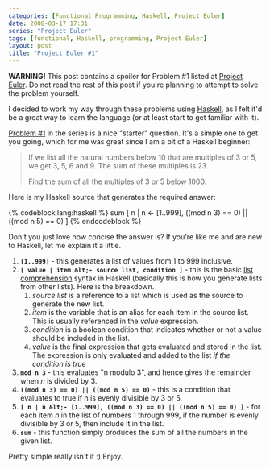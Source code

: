```yaml
---
categories: [Functional Programming, Haskell, Project Euler]
date: 2008-03-17 17:31
series: "Project Euler"
tags: [functional, Haskell, programming, Project Euler]
layout: post
title: "Project Euler #1"
---
```

**WARNING!** This post contains a spoiler for Problem #1 listed at [Project Euler][]. Do not read the rest of this post if you're planning to attempt to solve the problem yourself.

<!--more-->

I decided to work my way through these problems using [Haskell][], as I felt it'd be a great way to learn the language (or at least start to get familiar with it).

[Problem #1][] in the series is a nice "starter" question. It's a simple one to get you going, which for me was great since I am a bit of a Haskell beginner:

> If we list all the natural numbers below 10 that are multiples of 3 or 5, we get 3, 5, 6 and 9. The sum of these multiples is 23.
> 
> Find the sum of all the multiples of 3 or 5 below 1000.

Here is my Haskell source that generates the required answer:

{% codeblock lang:haskell %}
sum [ n | n <- [1..999], ((mod n 3) == 0) || ((mod n 5) == 0) ]
{% endcodeblock %}


Don't you just love how concise the answer is? If you're like me and are new to Haskell, let me explain it a little.

1. **`[1..999]`** - this generates a list of values from 1 to 999 inclusive.
1. **`[ value | item &lt;- source list, condition ]`** - this is the basic [list comprehension][ListComp] syntax in Haskell (basically this is how you generate lists from other lists). Here is the breakdown.
    1. _source list_ is a reference to a list which is used as the source to generate the new list.
    1. _item_ is the variable that is an alias for each item in the source list. This is usually referenced in the _value_ expression.
    1. _condition_ is a boolean condition that indicates whether or not a value should be included in the list.
    1. _value_ is the final expression that gets evaluated and stored in the list. The expression is only evaluated and added to the list _if the condition is true_
1. **`mod n 3`** - this evaluates "n modulo 3", and hence gives the remainder when *n* is divided by 3.
1. **`((mod n 3) == 0) || ((mod n 5) == 0)`** - this is a condition that evaluates to true if n is evenly divisible by 3 or 5.
1. **`[ n | n &lt;- [1..999], ((mod n 3) == 0) || ((mod n 5) == 0) ]`** - for each item *n* in the list of numbers 1 through 999, if the number is evenly divisible by 3 or 5, then include it in the list.
1. **`sum`** - this function simply produces the sum of all the numbers in the given list.

Pretty simple really isn't it :) Enjoy.

  [Problem #1]: http://projecteuler.net/index.php?section=problems&id=1 "Problem #1"
  [Project Euler]: http://projecteuler.net/ "Project Euler"
  [Haskell]: http://www.haskell.org/ "Haskell"
  [ListComp]: http://en.wikipedia.org/wiki/List_comprehension "List Comprehension"
